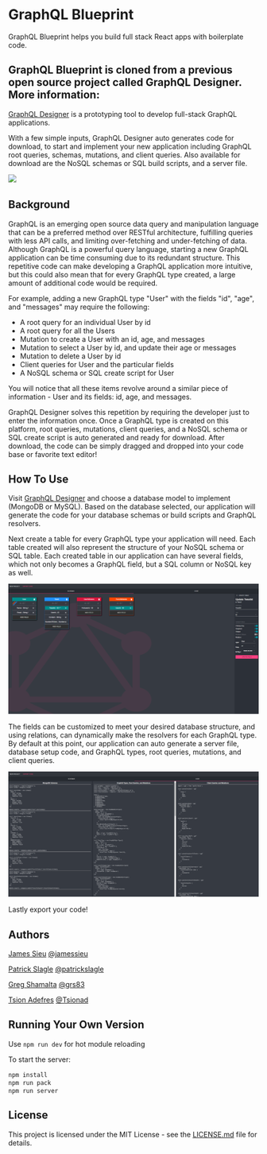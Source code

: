# GraphQL Blueprint

GraphQL Blueprint helps you build full stack React apps with boilerplate code.

## GraphQL Blueprint is cloned from a previous open source project called GraphQL Designer. More information:

[GraphQL Designer](http://graphqldesigner.com/) is a prototyping tool to develop full-stack GraphQL applications.

With a few simple inputs, GraphQL Designer auto generates code for download, to start and implement your new application including GraphQL root queries, schemas, mutations, and client queries. Also available for download are the NoSQL schemas or SQL build scripts, and a server file.

![](graphql.gif)

## Background

GraphQL is an emerging open source data query and manipulation language that can be a preferred method over RESTful architecture, fulfilling queries with less API calls, and limiting over-fetching and under-fetching of data. Although GraphQL is a powerful query language, starting a new GraphQL application can be time consuming due to its redundant structure. This repetitive code can make developing a GraphQL application more intuitive, but this could also mean that for every GraphQL type created, a large amount of additional code would be required.

For example, adding a new GraphQL type "User" with the fields "id", "age", and "messages" may require the following:
- A root query for an individual User by id
- A root query for all the Users
- Mutation to create a User with an id, age, and messages
- Mutation to select a User by id, and update their age or messages
- Mutation to delete a User by id
- Client queries for User and the particular fields
- A NoSQL schema or SQL create script for User

You will notice that all these items revolve around a similar piece of information - User and its fields: id, age, and messages.

GraphQL Designer solves this repetition by requiring the developer just to enter the information once. Once a GraphQL type is created on this platform, root queries, mutations, client queries, and a NoSQL schema or SQL create script is auto generated and ready for download. After download, the code can be simply dragged and dropped into your code base or favorite text editor!

## How To Use

Visit [GraphQL Designer](http://graphqldesigner.com/) and choose a database model to implement (MongoDB or MySQL). Based on the database selected, our application will generate the code for your database schemas or build scripts and GraphQL resolvers.

Next create a table for every GraphQL type your application will need. Each table created will also represent the structure of your NoSQL schema or SQL table. Each created table in our application can have several fields, which not only becomes a GraphQL field, but a SQL column or NoSQL key as well.

![](Screenshots/Screenshot-SchemaUpdated.png)

The fields can be customized to meet your desired database structure, and using relations, can dynamically make the resolvers for each GraphQL type. By default at this point, our application can auto generate a server file, database setup code, and GraphQL types, root queries, mutations, and client queries.

![](Screenshots/Screenshot-CodeUpdated.png)

Lastly export your code!

## Authors

[James Sieu](https://www.linkedin.com/in/james-sieu/) [@jamessieu](https://github.com/jamessieu)

[Patrick Slagle](https://www.linkedin.com/in/patrickslagle/) [@patrickslagle](https://github.com/patrickslagle)

[Greg Shamalta](https://www.linkedin.com/in/gregory-shamalta/) [@grs83](https://github.com/grs83)

[Tsion Adefres](https://www.linkedin.com/in/tadefres/) [@Tsionad](https://github.com/Tsionad)

## Running Your Own Version

Use `npm run dev` for hot module reloading

To start the server:
```
npm install
npm run pack
npm run server
```

## License

This project is licensed under the MIT License - see the [LICENSE.md](https://github.com/GraphQL-Designer/graphqldesigner.com/blob/master/LICENSE.md) file for details.
